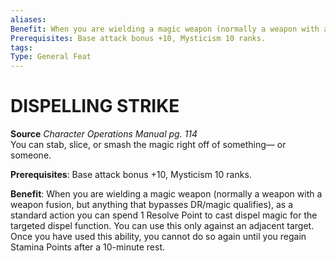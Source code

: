 ```yaml
---
aliases: 
Benefit: When you are wielding a magic weapon (normally a weapon with a weapon fusion, but anything that bypasses DR/magic qualifies), as a standard action you can spend 1 Resolve Point to cast dispel magic for the targeted dispel function. You can use this only against an adjacent target. Once you have used this ability, you cannot do so again until you regain Stamina Points after a 10-minute rest.
Prerequisites: Base attack bonus +10, Mysticism 10 ranks.
tags: 
Type: General Feat
---
```

# DISPELLING STRIKE
**Source** _Character Operations Manual pg. 114_  
You can stab, slice, or smash the magic right off of something— or someone.

**Prerequisites**: Base attack bonus +10, Mysticism 10 ranks.

**Benefit**: When you are wielding a magic weapon (normally a weapon with a weapon fusion, but anything that bypasses DR/magic qualifies), as a standard action you can spend 1 Resolve Point to cast dispel magic for the targeted dispel function. You can use this only against an adjacent target. Once you have used this ability, you cannot do so again until you regain Stamina Points after a 10-minute rest.